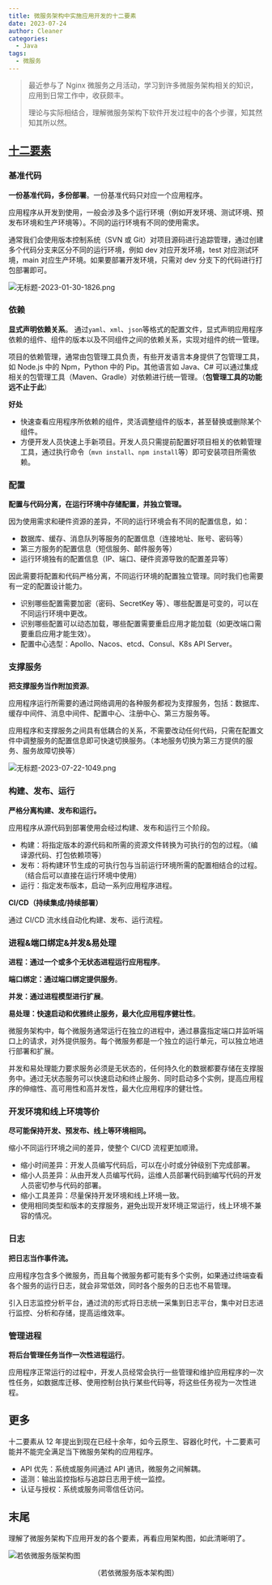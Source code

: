 ```yaml
---
title: 微服务架构中实施应用开发的十二要素
date: 2023-07-24
author: Cleaner
categories:
  - Java
tags:
  - 微服务
---
```


> 最近参与了 Nginx 微服务之月活动，学习到许多微服务架构相关的知识，应用到日常工作中，收获颇丰。
>
> 理论与实际相结合，理解微服务架构下软件开发过程中的各个步骤，知其然知其所以然。

## [十二要素](https://12factor.net/zh_cn/)

### 基准代码

**一份基准代码，多份部署**。一份基准代码只对应一个应用程序。

应用程序从开发到使用，一般会涉及多个运行环境（例如开发环境、测试环境、预发布环境和生产环境等）。不同的运行环境有不同的使用需求。

通常我们会使用版本控制系统（SVN 或 Git）对项目源码进行追踪管理，通过创建多个代码分支来区分不同的运行环境，例如 dev 对应开发环境，test 对应测试环境，main 对应生产环境。如果要部署开发环境，只需对 dev 分支下的代码进行打包部署即可。

![无标题-2023-01-30-1826.png](https://s2.loli.net/2023/07/13/8tsVUnX5NgJP3HR.png)

### 依赖

**显式声明依赖关系**。
通过`yaml`、`xml`、`json`等格式的配置文件，显式声明应用程序依赖的组件、组件的版本以及不同组件之间的依赖关系，实现对组件的统一管理。

项目的依赖管理，通常由包管理工具负责，有些开发语言本身提供了包管理工具，如 Node.js 中的 Npm，Python 中的 Pip。其他语言如 Java、C# 可以通过集成相关的包管理工具（Maven、Gradle）对依赖进行统一管理。（**包管理工具的功能远不止于此**）

**好处**

- 快速查看应用程序所依赖的组件，灵活调整组件的版本，甚至替换或删除某个组件。
- 方便开发人员快速上手新项目。开发人员只需提前配置好项目相关的依赖管理工具，通过执行命令（`mvn install`、`npm install`等）即可安装项目所需依赖。

### 配置

**配置与代码分离，在运行环境中存储配置，并独立管理。**

因为使用需求和硬件资源的差异，不同的运行环境会有不同的配置信息，如：

- 数据库、缓存、消息队列等服务的配置信息（连接地址、账号、密码等）
- 第三方服务的配置信息（短信服务、邮件服务等）
- 运行环境独有的配置信息（IP、端口、硬件资源导致的配置差异等）

因此需要将配置和代码严格分离，不同运行环境的配置独立管理。同时我们也需要有一定的配置设计能力。

- 识别哪些配置需要加密（密码、SecretKey 等）、哪些配置是可变的，可以在不同运行环境中更改。
- 识别哪些配置可以动态加载，哪些配置需要重启应用才能加载（如更改端口需要重启应用才能生效）。
- 配置中心选型：Apollo、Nacos、etcd、Consul、K8s API Server。

### 支撑服务

**把支撑服务当作附加资源**。

应用程序运行所需要的通过网络调用的各种服务都视为支撑服务，包括：数据库、缓存中间件、消息中间件、配置中心、注册中心、第三方服务等。

应用程序和支撑服务之间具有低耦合的关系，不需要改动任何代码，只需在配置文件中调整服务的配置信息即可快速切换服务。（本地服务切换为第三方提供的服务、服务故障切换等）

![无标题-2023-07-22-1049.png](https://s2.loli.net/2023/07/22/DarpPZ38UO6tIfL.png)

### 构建、发布、运行

**严格分离构建、发布和运行。**

应用程序从源代码到部署使用会经过构建、发布和运行三个阶段。

- 构建：将指定版本的源代码和所需的资源文件转换为可执行的包的过程。（编译源代码、打包依赖项等）
- 发布：将构建环节生成的可执行包与当前运行环境所需的配置相结合的过程。（结合后可以直接在运行环境中使用）
- 运行：指定发布版本，启动一系列应用程序进程。

**CI/CD（持续集成/持续部署）**

通过 CI/CD 流水线自动化构建、发布、运行流程。

### 进程&端口绑定&并发&易处理

**进程：通过一个或多个无状态进程运行应用程序**。

**端口绑定：通过端口绑定提供服务**。

**并发：通过进程模型进行扩展**。

**易处理：快速启动和优雅终止服务，最大化应用程序健壮性**。

微服务架构中，每个微服务通常运行在独立的进程中，通过暴露指定端口并监听端口上的请求，对外提供服务。每个微服务都是一个独立的运行单元，可以独立地进行部署和扩展。

并发和易处理能力要求服务必须是无状态的，任何持久化的数据都要存储在支撑服务中。通过无状态服务可以快速启动和终止服务、同时启动多个实例，提高应用程序的伸缩性、高可用性和高并发性，最大化应用程序的健壮性。

### 开发环境和线上环境等价

**尽可能保持开发、预发布、线上等环境相同。**

缩小不同运行环境之间的差异，使整个 CI/CD 流程更加顺滑。

- 缩小时间差异：开发人员编写代码后，可以在小时或分钟级别下完成部署。
- 缩小人员差异：从由开发人员编写代码，运维人员部署代码到编写代码的开发人员密切参与代码的部署。
- 缩小工具差异：尽量保持开发环境和线上环境一致。
- 使用相同类型和版本的支撑服务，避免出现开发环境正常运行，线上环境不兼容的情况。

### 日志

**把日志当作事件流。**

应用程序包含多个微服务，而且每个微服务都可能有多个实例，如果通过终端查看各个服务的运行日志，就会非常低效，同时各个服务的日志也不易管理。

引入日志监控分析平台，通过流的形式将日志统一采集到日志平台，集中对日志进行监控、分析和存储，提高运维效率。

### 管理进程

**将后台管理任务当作一次性进程运行**。

应用程序正常运行的过程中，开发人员经常会执行一些管理和维护应用程序的一次性任务，如数据库迁移、使用控制台执行某些代码等，将这些任务视为一次性进程。

## 更多

十二要素从 12 年提出到现在已经十余年，如今云原生、容器化时代，十二要素可能并不能完全满足当下微服务架构的应用程序。

- API 优先：系统或服务间通过 API 通讯，微服务之间解耦。
- 遥测：输出监控指标与追踪日志用于统一监控。
- 认证与授权：系统或服务间零信任访问。

## 末尾

理解了微服务架构下应用开发的各个要素，再看应用架构图，如此清晰明了。

![若依微服务版架构图](https://s2.loli.net/2023/07/23/ByKvTjFfrne2o4A.png)

<p align=center>（若依微服务版本架构图）</p>
